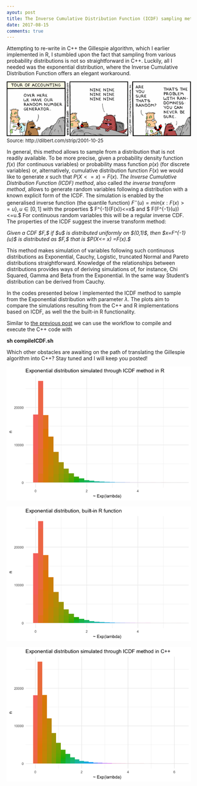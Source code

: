 ```yaml
---
ayout: post
title: The Inverse Cumulative Distribution Function (ICDF) sampling method implemented in C++ and R.
date: 2017-08-15
comments: true
---
```


Attempting to re-write in C++ the Gillespie algorithm, which I earlier implemented in R, I stumbled upon the fact that sampling from 
various probability distributions is not so straightforward in C++. Luckily, all I needed was the exponential distribution,
where the Inverse Cumulative Distribution Function offers an elegant workaround.

<img src="/images/Dilbert.png">
<font size="-1">Source: http://dilbert.com/strip/2001-10-25</font>

In general, this method allows to sample from a distribution that is not readily available. To be more precise, given a probability 
density function $f(x)$ (for continuous variables) or probability mass function $p(x)$ (for discrete variables) or, alternatively, 
cumulative distribution function $F(x)$ we would like to generate $x$ such that $P(X<= x) =F(x).$ <em>The Inverse Cumulative Distribution 
Function (ICDF) method</em>, also called <em>the inverse transform method</em>, allows to generate random variables following a 
distribution with a known explicit form of the ICDF. The simulation is enabled by the generalised inverse function (the quantile function) 
$F^{-}(u)=min\{x: F(x) >= u\}, u \in [0,1]$ with the properties $ F^{-1}(F(x))<=x$ and  $ F(F^{-1}(u))<=u.$ For continuous
random variables this will be a regular inverse CDF. The properties of the ICDF suggest the inverse transform method:

<em>
Given a CDF $F,$ if  $u$ is distributed uniformly on $(0,1)$, then $x=F^{-1}(u)$ is distributed as $F,$ that is  $P(X<= x) =F(x).$
</em>

<p>This method makes simulation of variables following such continuous distributions as Exponential, Cauchy, Logistic, truncated Normal 
and Pareto distributions straightforward. Knowledge of the relationships between distributions provides ways of deriving simulations of, 
for instance, Chi Squared, Gamma and Beta from the Exponential. In the same way Student’s distribution can be derived from Cauchy.</p>

In the codes presented below I implemented the ICDF method to sample from the Exponential distribution with parameter $\lambda$. The plots
aim to compare the simulations resulting from the C++ and R implementations based on ICDF, as well the the built-in R functionality.

Similar to <a href="https://elizavetasemenova.github.io/blog/2017/08/08/C++-easily-compiled-in-command-line">the previous post</a> we can 
use the workflow to compile and execute the C++ code with

<b>sh compileICDF.sh</b>

Which other obstacles are awaiting on the path of translating the Gillespie algorithm into C++? Stay tuned and I will keep you posted!

<script src="https://gist.github.com/elizavetasemenova/37209f64e57e9bc8260d3321a9831050.js"></script>

<p><img src="/images/ICDF1.png"></p>
<p><img src="/images/ICDF2.png"></p>
<p><img src="/images/ICDF3.png"></p>

